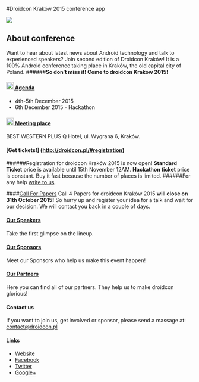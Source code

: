 #Droidcon Kraków 2015 conference app

<img src="http://droidcon.pl/src/img/tlo_ilustracja.png"/>

## About conference
Want to hear about latest news about Android technology and talk to experienced speakers? Join second edition of Droidcon Kraków! It is a 100% Android conference taking place in Kraków, the old capital city of Poland.
######<strong>So don’t miss it! Come to droidcon Kraków 2015!</strong>

#### [<img src="http://droidcon.pl/src/img/calendar.png" height="20"/>  Agenda](http://droidcon.pl/)
* 4th-5th December 2015
* 6th December 2015 - Hackathon

#### [<img src="http://droidcon.pl/src/img/location.png" height="20"/>  Meeting place](https://www.google.pl/maps/place/Wygrana+6,+30-311+Krak%C3%B3w)
BEST WESTERN PLUS Q Hotel, ul. Wygrana 6, Kraków.

#### [Get tickets!] (http://droidcon.pl/#registration)
######Registration for droidcon Kraków 2015 is now open!
<strong>Standard Ticket</strong> price is available until 15th November 12AM.
<strong>Hackathon ticket</strong> price is constant. Buy it fast because the number of places is limited.
######For any help [write to us](http://droidcon.pl/#contact). 

####[Call For Papers](http://droidcon.pl/#c4p-and-sponsor)
 Call 4 Papers for droidcon Kraków 2015 <strong>will close on 31th October 2015!</strong> 
So hurry up and register your idea for a talk and wait for our decision. We will contact you back in a couple of days. 

#### [Our Speakers](http://droidcon.pl/#speakers)
Take the first glimpse on the lineup.

#### [Our Sponsors](http://droidcon.pl/#sponsors)
Meet our Sponsors who help us make this event happen!

#### [Our Partners](http://droidcon.pl/#partners)
Here you can find all of our partners. They help us to make droidcon glorious!

#### Contact us
If you want to join us, get involved or sponsor, please send a massage at: contact@droidcon.pl

#### Links
* [Website](http://droidcon.pl/)
* [Facebook](https://www.facebook.com/droidconpl)
* [Twitter](https://twitter.com/droidconkr)
* [Google+](https://plus.google.com/u/1/101079550596594106726/about)
